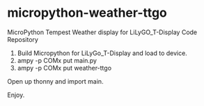 # micropython-weather-ttgo
MicroPython Tempest Weather display for LiLyGO_T-Display Code Repository

1. Build Micropython for LiLyGo_T-Display and load to device.
2. ampy -p COMx put main.py
3. ampy -p COMx put weather-ttgo

Open up thonny and import main.

Enjoy. 